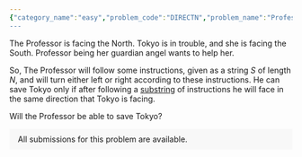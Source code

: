 ```yaml
---
{"category_name":"easy","problem_code":"DIRECTN","problem_name":"Professor And Directions","problemComponents":{"constraints":"- $1 \\leq T \\leq 100$\n- $2 \\leq N \\leq 10^5$\n- The string $S$ consists of uppercase characters `\u0027L\u0027` and `\u0027R\u0027` only.\n- The sum of $N$ over all test cases does not exceed $10^6$.","constraintsState":true,"subtasks":"","subtasksState":false,"inputFormat":"- The first line contains an integer $T$ denoting the number of test cases. The $T$ test cases then follow.\n- The first line of each test case contains $N$.\n- The second line contains a string that contains only `\u0027L\u0027` and `\u0027R\u0027`, where `\u0027L\u0027` represents left and `\u0027R\u0027` represents right.","inputFormatState":true,"outputFormat":"For each test case, output `\u0022YES\u0022` if the Professor will be able to save Tokyo and `\u0022NO\u0022` otherwise.\n\nOutput is case insensitive, which means that \u0022yes\u0022, \u0022Yes\u0022, \u0022YEs\u0022, \u0022no\u0022, \u0022nO\u0022 - all such strings will be acceptable.","outputFormatState":true,"sampleTestCases":{"0":{"id":1,"input":"3\n12\nLRLRRRLRLLLL\n2\nLR\n4\nLRRL\n","output":"YES\nNO\nYES\n","explanation":"**Test case $1$**: Professor can select the substring `\u0022RLRLLL\u0022`, after following the instructions given by it, Professor will face South.\n\n**Test case $2$**: No matter which substring Professor selects, the final direction of Professor will never be that in which Tokyo is facing.","isDeleted":false}}},"video_editorial_url":"https://youtu.be/wmij0_g1eCg","languages_supported":{"0":"CPP14","1":"C","2":"JAVA","3":"PYTH 3.6","4":"CPP17","5":"PYTH","6":"PYP3","7":"CS2","8":"ADA","9":"PYPY","10":"TEXT","11":"PAS fpc","12":"NODEJS","13":"RUBY","14":"PHP","15":"GO","16":"HASK","17":"TCL","18":"PERL","19":"SCALA","20":"LUA","21":"kotlin","22":"BASH","23":"JS","24":"LISP sbcl","25":"rust","26":"PAS gpc","27":"BF","28":"CLOJ","29":"R","30":"D","31":"CAML","32":"FORT","33":"ASM","34":"swift","35":"FS","36":"WSPC","37":"LISP clisp","38":"SQL","39":"SCM guile","40":"PERL6","41":"ERL","42":"CLPS","43":"ICK","44":"NICE","45":"PRLG","46":"ICON","47":"COB","48":"SCM chicken","49":"PIKE","50":"SCM qobi","51":"ST","52":"SQLQ","53":"NEM"},"max_timelimit":0.5,"source_sizelimit":50000,"problem_author":"ritksedana","problem_tester":"mexomerf","date_added":"23-09-2021","tags":{"0":"ritksedana","1":"simple","2":"start16"},"problem_difficulty_level":"Simple","best_tag":"","editorial_url":"https://discuss.codechef.com/problems/DIRECTN","time":{"view_start_date":1634751002,"submit_start_date":1634751002,"visible_start_date":1634751002,"end_date":1735669800},"is_direct_submittable":false,"problemDiscussURL":"https://discuss.codechef.com/search?q=DIRECTN","is_proctored":false,"visitedContests":{},"layout":"problem"}
---
```

The Professor is facing the North. Tokyo is in trouble, and she is facing the South. Professor being her guardian angel wants to help her.

So, The Professor will follow some instructions, given as a string $S$ of length $N$, and will turn either left or right according to these instructions. He can save Tokyo only if after following a [substring](https://en.wikipedia.org/wiki/Substring) of instructions he will face in the same direction that Tokyo is facing. 

Will the Professor be able to save Tokyo?





<aside style='background: #f8f8f8;padding: 10px 15px;'><div>All submissions for this problem are available.</div></aside>
